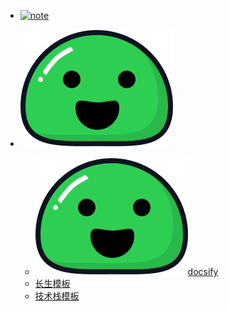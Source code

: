 
- [![note](img\note.ico ':size=30 日常日记')](nav\nav-日常日记.md)

- ![docsify](img\docsify.svg ':size=30 docsify')
    - [![doc](img\docsify.svg ':size=20')docsify](https://docsify.js.org)
    - [长生模板](https://github.com/lavenderGirl/docsify)
    - [技术栈模板](https://github.com/Q-Angelo/Nodejs-Roadmap)

